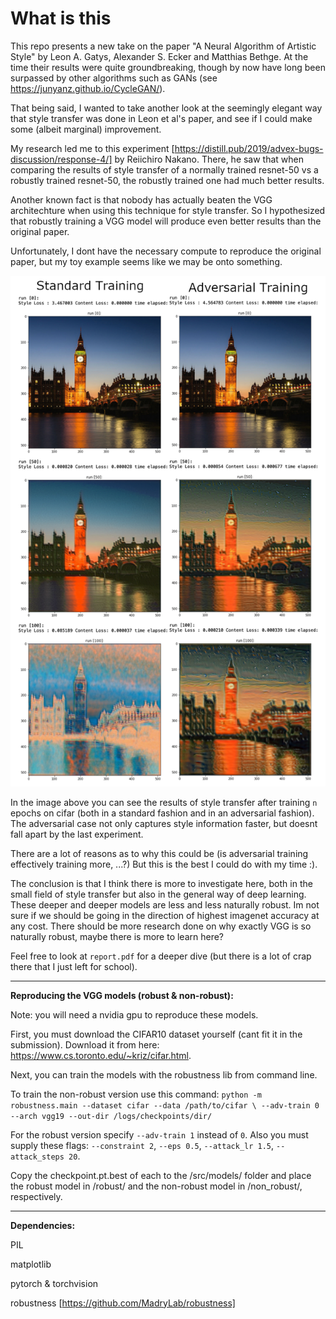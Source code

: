 # What is this
This repo presents a new take on the paper "A Neural Algorithm of Artistic Style" by Leon A. Gatys, Alexander S. Ecker and Matthias Bethge. At the time their results were quite groundbreaking, though by now have long been surpassed by other algorithms such as GANs (see https://junyanz.github.io/CycleGAN/). 

That being said, I wanted to take another look at the seemingly elegant way that style transfer was done in Leon et al's paper, and see if I could make some (albeit marginal) improvement. 

My research led me to this experiment [https://distill.pub/2019/advex-bugs-discussion/response-4/] by Reiichiro Nakano. There, he saw that when comparing the results of style transfer of a normally trained resnet-50 vs a robustly trained resnet-50, the robustly trained one had much better results.

Another known fact is that nobody has actually beaten the VGG architechture when using this technique for style transfer. So I hypothesized that robustly training a VGG model will produce even better results than the original paper.

Unfortunately, I dont have the necessary compute to reproduce the original paper, but my toy example seems like we may be onto something.

![Comparison Robust vs Standard Training](./imgs/std_adv_img.png)

In the image above you can see the results of style transfer after training `n` epochs on cifar (both in a standard fashion and in an adversarial fashion). The adversarial case not only captures style information faster, but doesnt fall apart by the last experiment.

There are a lot of reasons as to why this could be (is adversarial training effectively training more, ...?) But this is the best I could do with my time :).

The conclusion is that I think there is more to investigate here, both in the small field of style transfer but also in the general way of deep learning. These deeper and deeper models are less and less naturally robust. Im not sure if we should be going in the direction of highest imagenet accuracy at any cost. There should be more research done on why exactly VGG is so naturally robust, maybe there is more to learn here?

Feel free to look at `report.pdf` for a deeper dive (but there is a lot of crap there that I just left for school).

-------------------------------

**Reproducing the VGG models (robust & non-robust):**

Note: you will need a nvidia gpu to reproduce these models.

First, you must download the CIFAR10 dataset yourself (cant fit it in the submission). Download it from here: https://www.cs.toronto.edu/~kriz/cifar.html.

Next, you can train the models with the robustness lib from command line. 

To train the non-robust version use this command: `python -m robustness.main --dataset cifar --data /path/to/cifar \
   --adv-train 0 --arch vgg19 --out-dir /logs/checkpoints/dir/`

For the robust version specify `--adv-train 1` instead of `0`. Also you must supply these flags: `--constraint 2`, `--eps 0.5`, `--attack_lr 1.5`, `--attack_steps 20`.

Copy the checkpoint.pt.best of each to the /src/models/ folder and place the robust model in /robust/ and the non-robust model in /non_robust/, respectively.

-------------------------------

**Dependencies:**

PIL

matplotlib

pytorch & torchvision

robustness [https://github.com/MadryLab/robustness]